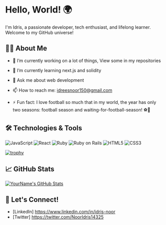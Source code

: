 # Hello, World! 🌍

I'm Idris, a passionate developer, tech enthusiast, and lifelong learner. Welcome to my GitHub universe!

## 👨‍💻 About Me

- 🔭 I’m currently working on a lot of things, View some in my repositories
- 🌱 I’m currently learning next.js and solidity
  
- 💬 Ask me about web development
- 📫 How to reach me: idreesnoor150@gmail.com
- ⚡ Fun fact:  I love football so much that in my world, the year has only two seasons: football season and waiting-for-football-season! ⚽📅

## 🛠️ Technologies & Tools


![JavaScript](https://img.shields.io/badge/-JavaScript-black?style=flat-square&logo=javascript)
![React](https://img.shields.io/badge/-React-black?style=flat-square&logo=react)
![Ruby](https://img.shields.io/badge/-Ruby-black?style=flat-square&logo=ruby)
![Ruby on Rails](https://img.shields.io/badge/-Ruby_on_Rails-black?style=flat-square&logo=ruby-on-rails)
![HTML5](https://img.shields.io/badge/-HTML5-black?style=flat-square&logo=html5)
![CSS3](https://img.shields.io/badge/-CSS3-black?style=flat-square&logo=css3)

[![trophy](https://github-profile-trophy.vercel.app/?username=idriselixir)](https://github.com/idriselixir)


## 📈 GitHub Stats

[![YourName's GitHub Stats](https://github-readme-stats.vercel.app/api?username=idriselixir&show_icons=true)](https://github.com/idriselixir)

## 📣 Let's Connect!

- [LinkedIn] https://www.linkedin.com/in/idris-noor
- [Twitter] https://twitter.com/NoorIdris14325
  

